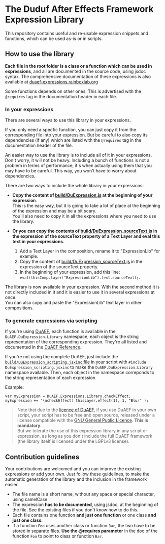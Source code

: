 # The Duduf After Effects Framework Expression Library

This repository contains useful and re-usable expression snippets and functions, which can be used as-is or in scripts.

## How to use the library

**Each file in the root folder is a class or a function which can be used in expressions**, and all are documented in the source code, using jsdoc syntax. The comprehensive documentation of these expressions is also available at [duaef-expressions.rainboxlab.org](http://duaef-expressions.rainboxlab.org)

Some functions depends on other ones. This is advertised with the `@requires` tag in the documentation header in each file.

### In your expressions

There are several ways to use this library in your expressions.

If you only need a specfic function, you can just copy it from the corresponding file into your expression. But be careful to also copy its dependencies (if any) which are listed with the `@requires` tag in the documentation header of the file.

An easier way to use the library is to include all of it in your expressions. Don't worry, it will not be heavy. Including a bunch of functions is not a problem in terms of performance, it's when actually using them that you may have to be careful. This way, you won't have to worry about dependencies.

There are two ways to include the whole library in your expressions:

- **Copy the content of [build/DuExpression.js](https://github.com/Rainbox-dev/DuAEF_ExpressionLib/blob/master/build/DuExpressio.js) at the beginning of your expression**.  
This is the easy way, but it is going to take a lot of place at the beginning of the expression and may be a bit scary.  
You'll also need to copy it in all the expressions where you need to use the library.

- **Or you can copy the contents of [build/DuExpression_sourceText.js](https://github.com/Rainbox-dev/DuAEF_ExpressionLib/blob/master/build/DuExpressionn_sourceText.js) in the expression of the sourceText property of a Text Layer and eval this text in your expressions**.  
  1. Add a Text Layer in the composition, rename it to "ExpressionLib" for example.
  2. Copy the content of [build/DuExpression_sourceText.js](https://github.com/Rainbox-dev/DuAEF_ExpressionLib/blob/master/build/DuExpressionn_sourceText.js) in the expression of the sourceText property.
  3. In the beginning of your expression, add this line: `eval(thisComp.layer("ExpressionLib").text.sourceText);`.

The library is now available in your expression. With the second method it is not directly included in it and it is easier to use it in several expressions at once.  
You can also copy and paste the "ExpressionLib" text layer in other compositions.

### To generate expressions via scripting

If you're using [DuAEF](https://github.com/Rainbox-dev/DuAEF), each function is available in the `DuAEF.DuExpression.Library` namespace; each object is the string representation of the corresponding expression. They're all listed and documented in the [DuAEF Reference](http://duaef-reference.rainboxlab.org).

If you're not using the complete DuAEF, just include the [`build/DuExpression_scripting.jsxinc` file](https://github.com/Rainbox-dev/DuAEF_ExpressionLib/blob/master/build/DuExpression_scripting.jsxinc) in your script with `#include DuExpression_scripting.jsxinc` to make the `DuAEF.DuExpression.Library` namespace available. Then, each object in the namespace correponds to the string representation of each expression.

Example:

    var myExpression = DuAEF.Expressions.Library.checkEffect;
    myExpression += '\ncheckEffect( thisLayer.effect(1), 1, "Blur" );

> Note that due to the [licence of DuAEF](https://github.com/Rainbox-dev/DuAEF/blob/master/LICENSE.md), if you use DuAEF in your own script, your script has to be free and open source, released under a license compatible with the [GNU General Public Licence](https://github.com/Rainbox-dev/DuAEF/blob/master/LICENSE.md). **This is mandatory**.  
But we tolerate the use of this expression library in any script or expression, as long as you don't include the full DuAEF framework (the library itself is licensed under the LGPLv3 license).

## Contribution guidelines

Your contributions are welcomed and you can improve the existing expressions or add your own. Just follow these guidelines, to make the automatic generation of the library and the inclusion in the framework easier.

- The file name is a short name, without any space or special character, using camelCase.
- The expression **has to be documented**, using jsdoc, at the beginning of the file. See the existing files if you don't know how to do this.
- Each file contains one function **and just one function** or one class **and just one class**.
- If a function `Foo` uses another class or function `Bar`, the two have to be stored in separate files. **Use the @requires parameter** in the doc of the function `Foo` to point to class or function `Bar`.
